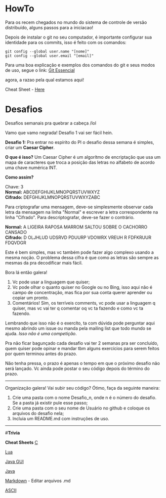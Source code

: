 HowTo
=====

Para os recem chegados no mundo do sistema de controle de versão distribuído, alguns passos para a iniciacao!

Depois de instalar o git no seu computador, é importante configurar sua identidade para os commits, isso é feito com os comandos:

    git config --global user.name "[nome]"  
    git config --global user.email "[email]"

Para uma boa explicação e exemplos dos comandos do git e seus modos de uso, segue o link: [Git Essencial][git]

agora, a razao pela qual estamos aqui!

Cheat Sheet - [Here](http://www.cheat-sheets.org/saved-copy/git-cheat-sheet.svg "Cheat Sheet")


Desafios
========

Desafios semanais pra quebrar a cabeça /lol

Vamo que vamo negrada! Desafio 1 vai ser fácil hein.

**Desafio 1:** Pra entrar no espírito do PI o desafio dessa semana é simples, criar um **Caesar Cipher**.

**O que é isso?**
Um Caesar Cipher é um algorítmo de encriptação que usa um mapa de caracteres que troca a posição das letras no alfabeto de acordo uma chave numérica INT.

**Como assim?**

Chave: 3   
**Normal:**  ABCDEFGHIJKLMNOPQRSTUVWXYZ  
**Cifrado:** DEFGHIJKLMNOPQRSTUVWXYZABC

Para criptografar uma mensagem, deve-se simplesmente observar cada letra da mensagem na linha "Normal" e escrever a letra correspondente na linha "Cifrado". Para descriptografar, deve-se fazer o contrário.

**Normal:**  A LIGEIRA RAPOSA MARROM SALTOU SOBRE O CACHORRO CANSADO  
**Cifrado:** D OLJHLUD UDSRVD PDUURP VDOWRX VREUH R FDFKRUUR FDQVDGR

Este é bem simples, mas vc também pode fazer algo complexo usando a mesma noção. O problema dessa cifra é que como as letras são sempre as mesmas da pra decodificar mais fácil.

Bora lá então galera!

1. Vc pode usar a linguagem que quiser;  
2. Vc pode olhar o quanto quiser no Google ou no Bing, isso aqui não é campo de concentração, mas fica por sua conta querer aprender ou copiar um pronto.  
3. Comentários! Sim, os terríveis comments, vc pode usar a linguagem q quiser, mas vc vai ter q comentar oq vc ta fazendo e como vc ta fazendo.

Lembrando que isso não é o exercíto, ta com dúvida pode perguntar aqui mesmo
abrindo um issue ou manda pela mailing list que todo mundo se ajuda. *Isso não é uma competição*.

Pra não ficar bagunçado cada desafio vai ter 2 semanas pra ser concluído, quem quiser pode opinar e mandar tbm alguns exercícios para serem feitos por quem terminou antes do prazo.

Não tenha pressa, o prazo é apenas o tempo em que o próximo desafio não será lançado. Vc ainda pode postar o seu código depois do término do prazo.


--------------------------------------------------------------------------

Organização galera! Vai subir seu código? Ótimo, faça da seguinte maneira:  
1. Crie uma pasta com o nome Desafio\_n, onde n é o número do desafio. Se a pasta já existir pule esse passo;  
2. Crie uma pasta com o seu nome de Usuário no github e coloque os arquivos do desafio nela;  
3. Incluia um README.md com instruções de uso.


[git]: http://git-scm.com/book/pt-br/Git-Essencial-Obtendo-um-Reposit%C3%B3rio-Git



--------------------------------------------------------------------------
#**Trivia**

**Cheat Sheets**
[C](http://www.digilife.be/quickreferences/QRC/C%20Reference%20Card%20%28ANSI%29%202.2.pdf "C Cheat Sheet")

[Lua](http://www.ewald-arnold.de/lua/lua-apiref.pdf "Lua C API Cheat Sheet")

[Java GUI](http://refcardz.dzone.com/refcardz/getting-started-java-gui "Java GUI Cheat Sheet")

[Java](http://mindprod.com/jgloss/jcheat.html "Java Core Cheat Sheet")

[Markdown](http://warpedvisions.org/projects/markdown-cheat-sheet.md "Markdown Cheat Sheet") - Editar arquivos .md

[ASCII](http://www.petefreitag.com/cheatsheets/ascii-codes/ "Ascii Cheat Sheet")

